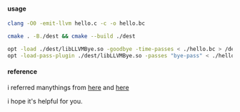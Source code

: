 #### usage
```bash
clang -O0 -emit-llvm hello.c -c -o hello.bc

cmake . -B./dest && cmake --build ./dest

opt -load ./dest/libLLVMBye.so -goodbye -time-passes < ./hello.bc > /dev/null
opt -load-pass-plugin ./dest/libLLVMBye.so -passes "bye-pass" < ./hello.bc > /dev/null
```

#### reference
i referred manythings from [here](https://medium.com/@mshockwave/writing-llvm-pass-in-2018-part-i-531c700e85eb) and [here](https://github.com/llvm/llvm-project/blob/master/llvm/examples/Bye/Bye.cpp)

i hope it's helpful for you.